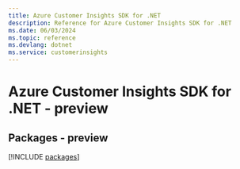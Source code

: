 ```yaml
---
title: Azure Customer Insights SDK for .NET
description: Reference for Azure Customer Insights SDK for .NET
ms.date: 06/03/2024
ms.topic: reference
ms.devlang: dotnet
ms.service: customerinsights
---
```

# Azure Customer Insights SDK for .NET - preview
## Packages - preview
[!INCLUDE [packages](customer-insights-index.md)]